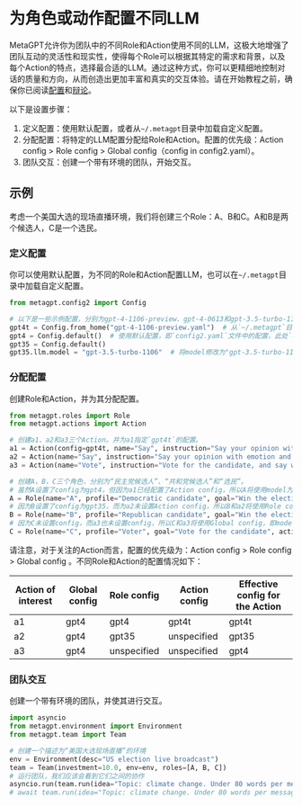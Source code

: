 # 为角色或动作配置不同LLM

MetaGPT允许你为团队中的不同Role和Action使用不同的LLM，这极大地增强了团队互动的灵活性和现实性，使得每个Role可以根据其特定的需求和背景，以及每个Action的特点，选择最合适的LLM。通过这种方式，你可以更精细地控制对话的质量和方向，从而创造出更加丰富和真实的交互体验。请在开始教程之前，确保你已阅读[配置](../get_started/configuration.md)和[辩论](../use_cases/multi_agent/debate.md)。

以下是设置步骤：

1. 定义配置：使用默认配置，或者从`~/.metagpt`目录中加载自定义配置。
2. 分配配置：将特定的LLM配置分配给Role和Action。配置的优先级：Action config > Role config > Global config（config in config2.yaml）。
3. 团队交互：创建一个带有环境的团队，开始交互。

## 示例

考虑一个美国大选的现场直播环境，我们将创建三个Role：A、B和C。A和B是两个候选人，C是一个选民。

### 定义配置

你可以使用默认配置，为不同的Role和Action配置LLM，也可以在`~/.metagpt`目录中加载自定义配置。

```python
from metagpt.config2 import Config

# 以下是一些示例配置，分别为gpt-4-1106-preview、gpt-4-0613和gpt-3.5-turbo-1106。
gpt4t = Config.from_home("gpt-4-1106-preview.yaml")  # 从`~/.metagpt`目录加载自定义配置`gpt-4-1106-preview.yaml`
gpt4 = Config.default()  # 使用默认配置，即`config2.yaml`文件中的配置，此处`config2.yaml`文件中的model为"gpt-4-0613"
gpt35 = Config.default()
gpt35.llm.model = "gpt-3.5-turbo-1106"  # 将model修改为"gpt-3.5-turbo-1106"
```

### 分配配置

创建Role和Action，并为其分配配置。

```python
from metagpt.roles import Role
from metagpt.actions import Action

# 创建a1、a2和a3三个Action。并为a1指定`gpt4t`的配置。
a1 = Action(config=gpt4t, name="Say", instruction="Say your opinion with emotion and don't repeat it")
a2 = Action(name="Say", instruction="Say your opinion with emotion and don't repeat it")
a3 = Action(name="Vote", instruction="Vote for the candidate, and say why you vote for him/her")

# 创建A，B，C三个角色，分别为“民主党候选人”、“共和党候选人”和“选民”。
# 虽然A设置了config为gpt4，但因为a1已经配置了Action config，所以A将使用model为gpt4的配置，而a1将使用model为gpt4t的配置。
A = Role(name="A", profile="Democratic candidate", goal="Win the election", actions=[a1], watch=[a2], config=gpt4)
# 因为B设置了config为gpt35，而为a2未设置Action config，所以B和a2将使用Role config，即model为gpt35的配置。
B = Role(name="B", profile="Republican candidate", goal="Win the election", actions=[a2], watch=[a1], config=gpt35)
# 因为C未设置config，而a3也未设置config，所以C和a3将使用Global config，即model为gpt4的配置。
C = Role(name="C", profile="Voter", goal="Vote for the candidate", actions=[a3], watch=[a1, a2])
```

请注意，对于关注的Action而言，配置的优先级为：Action config > Role config > Global config 。不同Role和Action的配置情况如下：

| Action of interest | Global config | Role config | Action config | Effective config for the Action |
| ------------------ | ------------- | ----------- | ------------- | ------------------------------- |
| a1                 | gpt4          | gpt4        | gpt4t         | gpt4t                           |
| a2                 | gpt4          | gpt35       | unspecified   | gpt35                           |
| a3                 | gpt4          | unspecified | unspecified   | gpt4                            |

### 团队交互

创建一个带有环境的团队，并使其进行交互。

```python
import asyncio
from metagpt.environment import Environment
from metagpt.team import Team

# 创建一个描述为“美国大选现场直播”的环境
env = Environment(desc="US election live broadcast")
team = Team(investment=10.0, env=env, roles=[A, B, C])
# 运行团队，我们应该会看到它们之间的协作
asyncio.run(team.run(idea="Topic: climate change. Under 80 words per message.", send_to="A", n_round=3))
# await team.run(idea="Topic: climate change. Under 80 words per message.", send_to="A", n_round=3) # 如果在Jupyter Notebook中运行，使用这行代码
```
